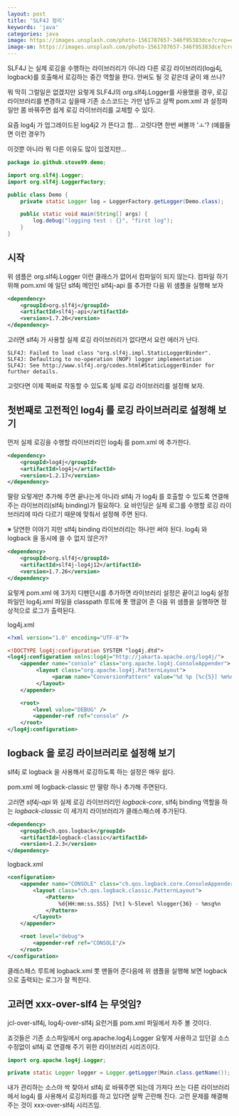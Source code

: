 ```yaml
---
layout: post
title: 'SLF4J 정리'
keywords: 'java'
categories: java
image: https://images.unsplash.com/photo-1561787657-346f95383dce?crop=entropy&cs=tinysrgb&fit=crop&fm=jpg&h=1200&ixid=eyJhcHBfaWQiOjF9&ixlib=rb-1.2.1&q=80&w=2000
image-sm: https://images.unsplash.com/photo-1561787657-346f95383dce?crop=entropy&cs=tinysrgb&fit=crop&fm=jpg&h=1200&ixid=eyJhcHBfaWQiOjF9&ixlib=rb-1.2.1&q=80&w=2000
---
```


SLF4J 는 실제 로깅을 수행하는 라이브러리가 아니라 다른 로깅 라이브러리(logj4j, logback)를 호출해서 로깅하는 중간 역할을 한다. 안써도 될 것 같은데 굳이 왜 쓰나?

뭐 딱히 그럴일은 없겠지만 요렇게 SLF4J의 org.slf4j.Logger를 사용했을 경우, 로깅 라이브러리를 변경하고 싶을때 기존 소스코드는 가만 냅두고 살짝 pom.xml 과 설정파일만 쫌 바꿔주면 쉽게 로깅 라이브러리를 교체할 수 있다.

요즘 log4j 가 업그레이드된 log4j2 가 뜬다고 함... 고럿다면 한번 써볼까 'ㅗ'? (예를들면 이런 경우?)

이것뿐 아니라 뭐 다른 이유도 많이 있겠지만...

```java
package io.github.stove99.demo;

import org.slf4j.Logger;
import org.slf4j.LoggerFactory;

public class Demo {
    private static Logger log = LoggerFactory.getLogger(Demo.class);

    public static void main(String[] args) {
        log.debug("logging test : {}", "first log");
    }
}
```

## 시작

위 샘플은 org.slf4j.Logger 이런 클래스가 없어서 컴파일이 되지 않는다. 컴파일 하기 위해 pom.xml 에 일단 slf4j 메인인 slf4j-api 를 추가한 다음 위 샘플을 실행해 보자

```xml
<dependency>
    <groupId>org.slf4j</groupId>
    <artifactId>slf4j-api</artifactId>
    <version>1.7.26</version>
</dependency>
```

고러면 slf4j 가 사용할 실제 로깅 라이브러리가 없다면서 요런 에러가 난다.

```
SLF4J: Failed to load class "org.slf4j.impl.StaticLoggerBinder".
SLF4J: Defaulting to no-operation (NOP) logger implementation
SLF4J: See http://www.slf4j.org/codes.html#StaticLoggerBinder for further details.
```

고럿다면 이제 쪽바로 작동할 수 있도록 실제 로깅 라이브러리를 설정해 보자.

<ins class="adsbygoogle"
     style="display:block; text-align:center;"
     data-ad-layout="in-article"
     data-ad-format="fluid"
     data-ad-client="ca-pub-7073298118440059"
     data-ad-slot="8400970402"></ins>

<script>
     (adsbygoogle = window.adsbygoogle || []).push({});
</script>

## 첫번째로 고전적인 log4j 를 로깅 라이브러리로 설정해 보기

먼저 실제 로깅을 수행할 라이브러리인 log4j 를 pom.xml 에 추가한다.

```xml
<dependency>
    <groupId>log4j</groupId>
    <artifactId>log4j</artifactId>
    <version>1.2.17</version>
</dependency>
```

딸랑 요렇게만 추가해 주면 끝나는게 아니라 slf4j 가 log4j 를 호출할 수 있도록 연결해 주는 라이브러리(slf4j binding)가 필요하다. 요 바인딩은 실제 로그를 수행할 로깅 라이브러리에 따라 다르기 때문에 맞춰서 설정해 주면 된다.

※ 당연한 이야기 지만 slf4j binding 라이브러리는 하나만 써야 된다. log4j 와 logback 을 동시에 쓸 수 없지 않은가?

```xml
<dependency>
    <groupId>org.slf4j</groupId>
    <artifactId>slf4j-log4j12</artifactId>
    <version>1.7.26</version>
</dependency>
```

요렇게 pom.xml 에 3가지 디펜던시를 추가하면 라이브러리 설정은 끝이고 log4j 설정 파일인 log4j.xml 파일을 classpath 루트에 폿 맹글어 준 다음 위 샘플을 실행하면 정상적으로 로그가 출력된다.

log4j.xml

```xml
<?xml version="1.0" encoding="UTF-8"?>

<!DOCTYPE log4j:configuration SYSTEM "log4j.dtd">
<log4j:configuration xmlns:log4j="http://jakarta.apache.org/log4j/">
    <appender name="console" class="org.apache.log4j.ConsoleAppender">
         <layout class="org.apache.log4j.PatternLayout">
              <param name="ConversionPattern" value="%d %p [%c{5}] %m%n" />
         </layout>
    </appender>

    <root>
        <level value="DEBUG" />
        <appender-ref ref="console" />
    </root>
</log4j:configuration>
```

## logback 을 로깅 라이브러리로 설정해 보기

slf4j 로 logback 을 사용해서 로깅하도록 하는 설정은 매우 쉽다.

pom.xml 에 logback-classic 만 딸랑 하나 추가해 주면된다.

고러면 _slf4j-api_ 와 실제 로깅 라이브러리인 _logback-core_, slf4j binding 역할을 하는 _logback-classic_ 이 세가지 라이브러리가 클래스패스에 추가된다.

```xml
<dependency>
    <groupId>ch.qos.logback</groupId>
    <artifactId>logback-classic</artifactId>
    <version>1.2.3</version>
</dependency>
```

logback.xml

```xml
<configuration>
    <appender name="CONSOLE" class="ch.qos.logback.core.ConsoleAppender">
        <layout class="ch.qos.logback.classic.PatternLayout">
            <Pattern>
                %d{HH:mm:ss.SSS} [%t] %-5level %logger{36} - %msg%n
            </Pattern>
        </layout>
    </appender>

    <root level="debug">
        <appender-ref ref="CONSOLE"/>
    </root>
</configuration>
```

클래스패스 루트에 logback.xml 뽓 맨들어 준다음에 위 샘플을 실행해 보면 logback으로 출력되는 로그가 잘 찍힌다.

## 고러면 xxx-over-slf4 는 무엇임?

jcl-over-slf4j, log4j-over-slf4j 요런거를 pom.xml 파일에서 자주 볼 것이다.

죠것들은 기존 소스파일에서 org.apache.log4j.Logger 요렇게 사용하고 있던걸 소스 수정없이 slf4j 로 연결해 주기 위한 라이브러리 시리즈이다.

```java
import org.apache.log4j.Logger;

private static Logger logger = Logger.getLogger(Main.class.getName());
```

내가 관리하는 소스야 싹 찾아서 slf4j 로 바꿔주면 되는데 가져다 쓰는 다른 라이브러리에서 log4j 를 사용해서 로깅처리를 하고 있다면 살짝 곤란해 진다. 고런 문제를 해결해주는 것이 xxx-over-slf4j 시리즈임.

<ins class="adsbygoogle"
     style="display:block; text-align:center;"
     data-ad-layout="in-article"
     data-ad-format="fluid"
     data-ad-client="ca-pub-7073298118440059"
     data-ad-slot="8400970402"></ins>

<script>
     (adsbygoogle = window.adsbygoogle || []).push({});
</script>
